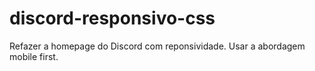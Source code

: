 # discord-responsivo-css

Refazer a homepage do Discord com reponsividade. 
Usar a abordagem mobile first.